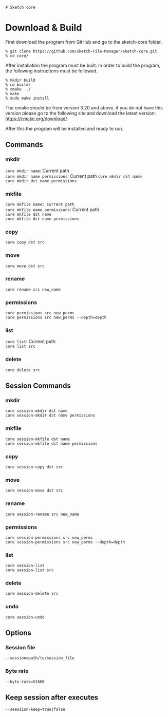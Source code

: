     # Sketch core

# Download & Build

First download the program from GitHub and go to the sketch-core folder.

```
% git clone https://github.com/Sketch-File-Manager/sketch-core.git
% cd core/
```

After installation the program must be built. In order to build the program, the following instructions must be
followed.<br>

```
% mkdir build
% cd build/
% cmake ../
% make
% sudo make install
```

The cmake should be from version 3.20 and above, if you do not have this version please go to the following site and download the latest version:
https://cmake.org/download/

After this the program will be installed and ready to run.

## Commands

### mkdir
`core mkdir name`: Current path \
`core mkdir name permissions`: Current path
`core mkdir dst name`\
`core mkdir dst name permissions`

### mkfile
`core mkfile name: Current path` \
`core mkfile name permissions`: Current path \
`core mkfile dst name`\
`core mkfile dst name permissions`

### copy
`core copy dst src`

### move
`core move dst src`

### rename
`core rename src new_name`

### permissions
`core permissions src new_perms`\
`core permissions src new_perms --depth=depth`

### list
`core list`: Current path \
`core list src`

### delete
`core delete src`

## Session Commands

### mkdir
`core session-mkdir dst name`\
`core session-mkdir dst name permissions`

### mkfile
`core session-mkfile dst name`\
`core session-mkfile dst name permissions`

### copy
`core session-copy dst src`

### move
`core session-move dst src`

### rename
`core session-rename src new_name`

### permissions
`core session-permissions src new_perms`\
`core session-permissions src new_perms --depth=depth`

### list
`core session-list`\
`core session-list src`

### delete
`core session-delete src`

### undo
`core session-undo`

## Options

### Session file
`--session=path/to/session_file`

### Byte rate
`--byte-rate=516KB`

## Keep session after executes
`--seession-keep=true|false`